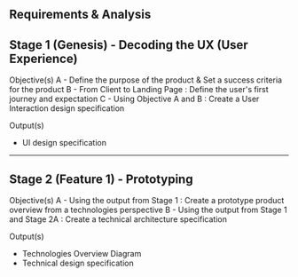 Requirements & Analysis
------------------------------------------------------------------------------------------------------------
Stage 1 (Genesis) - Decoding the UX (User Experience)
---
Objective(s) 
A - Define the purpose of the product & Set a success criteria for the product
B - From Client to Landing Page : Define the user's first journey and expectation
C - Using Objective A and B : Create a User Interaction design specification

Output(s) 
- UI design specification

-----------------------------------------------------------------------------------------------------------
Stage 2 (Feature 1) - Prototyping
---
Objective(s)
A - Using the output from Stage 1 : Create a prototype product overview from a technologies perspective
B - Using the output from Stage 1 and Stage 2A : Create a technical architecture specification 

Output(s)
- Technologies Overview Diagram
- Technical design specification